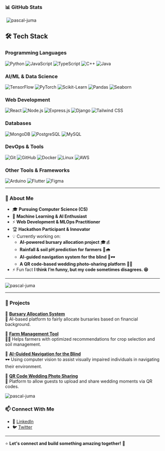 ### 📊 GitHub Stats
<p>&nbsp;<img align="center" src="https://github-readme-stats.vercel.app/api?username=pascal-juma&show_icons=true&locale=en&theme=yeblu" alt="pascal-juma" /></p>

## 🛠️ Tech Stack

### **Programming Languages**
![Python](https://img.shields.io/badge/Python-3776AB?style=flat&logo=python&logoColor=white)
![JavaScript](https://img.shields.io/badge/JavaScript-F7DF1E?style=flat&logo=javascript&logoColor=black)
![TypeScript](https://img.shields.io/badge/TypeScript-007ACC?style=flat&logo=typescript&logoColor=white)
![C++](https://img.shields.io/badge/C++-00599C?style=flat&logo=c%2B%2B&logoColor=white)
![Java](https://img.shields.io/badge/Java-ED8B00?style=flat&logo=openjdk&logoColor=white)

### **AI/ML & Data Science**
![TensorFlow](https://img.shields.io/badge/TensorFlow-FF6F00?style=flat&logo=tensorflow&logoColor=white)
![PyTorch](https://img.shields.io/badge/PyTorch-EE4C2C?style=flat&logo=pytorch&logoColor=white)
![Scikit-Learn](https://img.shields.io/badge/Scikit--Learn-F7931E?style=flat&logo=scikitlearn&logoColor=white)
![Pandas](https://img.shields.io/badge/Pandas-150458?style=flat&logo=pandas&logoColor=white)
![Seaborn](https://img.shields.io/badge/Seaborn-0080FF?style=flat&logo=python&logoColor=white)

### **Web Development**
![React](https://img.shields.io/badge/React-20232A?style=flat&logo=react&logoColor=61DAFB)
![Node.js](https://img.shields.io/badge/Node.js-339933?style=flat&logo=nodedotjs&logoColor=white)
![Express.js](https://img.shields.io/badge/Express.js-000000?style=flat&logo=express&logoColor=white)
![Django](https://img.shields.io/badge/Django-092E20?style=flat&logo=django&logoColor=white)
![Tailwind CSS](https://img.shields.io/badge/Tailwind_CSS-38B2AC?style=flat&logo=tailwind-css&logoColor=white)

### **Databases**
![MongoDB](https://img.shields.io/badge/MongoDB-4EA94B?style=flat&logo=mongodb&logoColor=white)
![PostgreSQL](https://img.shields.io/badge/PostgreSQL-316192?style=flat&logo=postgresql&logoColor=white)
![MySQL](https://img.shields.io/badge/MySQL-4479A1?style=flat&logo=mysql&logoColor=white)

### **DevOps & Tools**
![Git](https://img.shields.io/badge/Git-F05032?style=flat&logo=git&logoColor=white)
![GitHub](https://img.shields.io/badge/GitHub-181717?style=flat&logo=github&logoColor=white)
![Docker](https://img.shields.io/badge/Docker-2496ED?style=flat&logo=docker&logoColor=white)
![Linux](https://img.shields.io/badge/Linux-FCC624?style=flat&logo=linux&logoColor=black)
![AWS](https://img.shields.io/badge/AWS-232F3E?style=flat&logo=amazonaws&logoColor=white)

### **Other Tools & Frameworks**
![Arduino](https://img.shields.io/badge/Arduino-00979D?style=flat&logo=arduino&logoColor=white)
![Flutter](https://img.shields.io/badge/Flutter-02569B?style=flat&logo=flutter&logoColor=white)
![Figma](https://img.shields.io/badge/Figma-F24E1E?style=flat&logo=figma&logoColor=white)

---

### 🚀 About Me
- 🎓 **Pursuing Computer Science (CS)** 
- 🤖 **Machine Learning & AI Enthusiast**
- ⚡ **Web Development & MLOps Practitioner**
- 🏆 **Hackathon Participant & Innovator**
- 💡 Currently working on:
  - **AI-powered bursary allocation project** 🎓💰
  - **Rainfall & soil pH prediction for farmers** 🌱🌧️
  - **AI-guided navigation system for the blind** 🦮🕶️
  - **A QR code-based wedding photo-sharing platform** 📸💍
- ⚡ Fun fact **I think I’m funny, but my code sometimes disagrees. 😆**

---

<p><img align="center" src="https://github-readme-stats.vercel.app/api/top-langs?username=pascal-juma&show_icons=true&locale=en&layout=compact&theme=outrun" alt="pascal-juma" /></p>

---

### 🌟 Projects
🚀 **[Bursary Allocation System](https://github.com/Pascal-Juma/edufund_ai)**  
📜 AI-based platform to fairly allocate bursaries based on financial background.

🌱 **[Farm Management Tool](https://github.com/Pascal-Juma/flood_challange_ai)**  
👨‍🌾 Helps farmers with optimized recommendations for crop selection and soil management.

🦮 **[AI-Guided Navigation for the Blind](https://github.com/Pascal-Juma/flood_challange_ai)**  
🕶️ Using computer vision to assist visually impaired individuals in navigating their environment.

📸 **[QR Code Wedding Photo Sharing](https://github.com/Pascal-Juma/WeddingAlbum)**  
💍 Platform to allow guests to upload and share wedding moments via QR codes.

<p><img align="center" src="https://github-readme-streak-stats.herokuapp.com/?user=pascal-juma&theme=tokyonight" alt="pascal-juma" /></p>

### 📫 Connect With Me
- 💼 [LinkedIn](https://www.linkedin.com/in/pascal-juma)
- 🐦 [Twitter](https://x.com/home)
---

⭐ **Let's connect and build something amazing together!** 🚀


